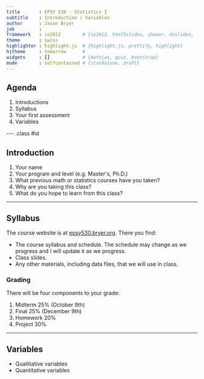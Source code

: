 ```yaml
---
title       : EPSY 530 - Statistics I
subtitle    : Introduction / Variables
author      : Jason Bryer
job         : 
framework   : io2012        # {io2012, html5slides, shower, dzslides, ...}
theme       : swiss
highlighter : highlight.js  # {highlight.js, prettify, highlight}
hitheme     : tomorrow      # 
widgets     : []            # {mathjax, quiz, bootstrap}
mode        : selfcontained # {standalone, draft}
---
```


## Agenda

1. Introductions
2. Syllabus
3. Your first assessment
4. Variables

--- .class #id 

## Introduction

1. Your name
2. Your program and level (e.g. Master's, Ph.D.)
3. What previous math or statistics courses have you taken?
4. Why are you taking this class?
5. What do you hope to learn from this class?

---

## Syllabus

The course website is at [epsy530.bryer.org](http://epsy530.bryer.org). There you find:

* The course syllabus and schedule. The schedule may change as we progress and I will update it as we progress.
* Class slides.
* Any other materials, including data files, that we will use in class.

### Grading

There will be four components to your grade:

1. Midterm 25% (October 9th)
2. Final 25% (December 9th)
3. Homework 20%
4. Project 30%

---

## Variables

* Qualitiative variables
* Quantitative variables

